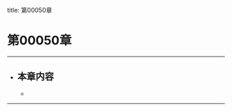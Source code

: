 title: 第00050章
# 第00050章
-------------------------------------------------
- 本章内容
    - 
    - 
-------------------------------------------------
